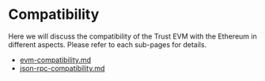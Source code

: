 # Compatibility

Here we will discuss the compatibility of the Trust EVM with the Ethereum in different aspects. Please refer to each sub-pages for details.

* [evm-compatibility.md](evm-compatibility.md "mention")
* [json-rpc-compatibility.md](json-rpc-compatibility.md "mention")
